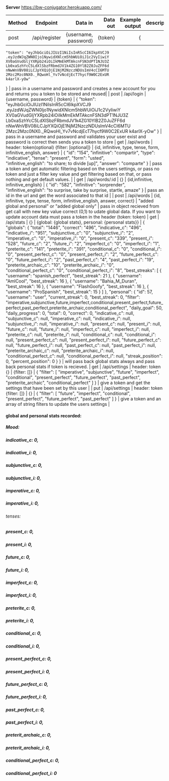 **Server**
https://bw-conjugator.herokuapp.com/

| Method        | Endpoint      | Data in  | Data out | Example output| description|
| ------------- |:-------------:| -----:|  -----:|  -----:|  -----:|
| post | /api/register |  {username, password} | {token} | {
	"token": "eyJhbGciOiJIUzI1NiIsInR5cCI6IkpXVCJ9
	.eyJzdWJqZWN0Ijo1NywidXNlcm5hbWUiOiJ1c2VyIiwiY
	XV0aGVudGljYXRpb24iOiIkMmEkMTAkcnFSN3dPT1NJU3Z
	Lb0xaSzhYcC5LdXlSbzFRbmdJV1k4ZG10YlB2Z0JuZFF6d
	nNwWnVBV08iLCJpYXQiOjE1NjM2NzczNDUsImV4cCI6MTU
	2Mzc2Mzc0NX0._RQwoHl_Yv7vNcdjEcT7hycf9W0C2ExUR
	k4arlX-yOw"
}  |  pass in a username and password and creates a new account for you and returns you a token to be stored and reused|
| post | /api/login | {username, password} | {token} | {
	"token": "eyJhbGciOiJIUzI1NiIsInR5cCI6IkpXVCJ9
	.eyJzdWJqZWN0Ijo1NywidXNlcm5hbWUiOiJ1c2VyIiwiY
	XV0aGVudGljYXRpb24iOiIkMmEkMTAkcnFSN3dPT1NJU3Z
	Lb0xaSzhYcC5LdXlSbzFRbmdJV1k4ZG10YlB2Z0JuZFF6d
	nNwWnVBV08iLCJpYXQiOjE1NjM2NzczNDUsImV4cCI6MTU
	2Mzc2Mzc0NX0._RQwoHl_Yv7vNcdjEcT7hycf9W0C2ExUR
	k4arlX-yOw"
} | pass in a username and password and validates your user exist and password is correct then sends you a token to store
| get  | /api/words | header: token(optional) {filter: [optional]} | {id, infinitive, type, tense, form, infinitive_english, answer} | { 
	"id": "154",
	"infinitive": "compartir",
	"type": "indicative",
	"tense": "present",
	"form": "usted",	
	"infinitive_english": "to share; to divide [up]",
	"answer": "comparte" } | pass a token and get automatic filtering based on the users settings, or pass no token and just a filter key value and get filtering based on that, or pass nothing and get default values. |
| get | /api/words/:id | {} | {id,infinitive, infinitive_english} | {
	"id": "582",
	"infinitive": "sorprender",
	"infinitive_english": "to surprise, take by surprise, startle, amaze"
} | pass an id in the url and get the word associated to that id | 
| post | /api/words | {id, infinitive, type, tense, form, infinitive_english, answer, correct} | "added global and personal" or "added global only" | pass in object recieved from get call with new key value correct (0,1) to udate global data. If you want to update account data must pass a token in the header (token: token)
| get | /api/stats | {} | {global: {global stats}, personal: {personal stats}} | {
	"globals": {
		"total": "1446",
	      "correct": "496",
	      "indicative_c": "496",
	      "indicative_i": "951",
        "subjunctive_c": "0",
        "subjunctive_i": "2",
        "imperative_c": "0",
        "imperative_i": "0",
	      "present_c": "339",
        "present_i": "528",
        "future_c": "2",
        "future_i": "2",
        "imperfect_c": "0",
        "imperfect_i": "1",
        "preterite_c": "141",
	      "preterite_i": "391",
	      "conditional_c": "0",
	      "conditional_i": "0",
	      "present_perfect_c": "0",
        "present_perfect_i": "2",
        "future_perfect_c": "0",
        "future_perfect_i": "2",
        "past_perfect_c": "4",
        "past_perfect_i": "19",
        "preterite_archaic_c": "10",
        "preterite_archaic_i": "0",
        "conditional_perfect_c": "0",
        "conditional_perfect_i": "8",
	"best_streaks": [
			{
				"username": "spanish_perfect",
        "best_streak": 21
			},
			{
				"username": "AmICool",
        "best_streak": 16
			},
      {
				"username": "Bahia_M_Duran",
        "best_streak": 16
			},
      {
				"username": "FlashGoofy",
				"best_streak": 16
			},
			{     
				"username": "ProSpanish",
        "best_streak": 15
			}
		]
	},
	"personal": {
		"id": 57,
        	"username": "user",
        	"current_streak": 0,
        	"best_streak": 0,
        	"filter": "imperative,subjunctive,future,imperfect,conditional,present_perfect,future_perfect,past_perfect,preterite_archaic,conditional_perfect",
        	"daily_goal": 50,
        	"daily_progress": 0,
        	"total": 0,
        	"correct": 0,
        	"indicative_c": null,
          "subjunctive_c": null,
        	"imperative_c": null,
        	"indicative_i": null,
        	"subjunctive_i": null,
        	"imperative_i": null,
        	"present_c": null,
        	"present_i": null,
        	"future_c": null,
        	"future_i": null,
        	"imperfect_c": null,
        	"imperfect_i": null,
        	"preterite_c": null,
        	"preterite_i": null,
        	"conditional_c": null,
        	"conditional_i": null,
        	"present_perfect_c": null,
        	"present_perfect_i": null,
        	"future_perfect_c": null,
	        "future_perfect_i": null,
	        "past_perfect_c": null,
	        "past_perfect_i": null,
        	"preterite_archaic_c": null,
        	"preterite_archaic_i": null,
        	"conditional_perfect_c": null,
        	"conditional_perfect_i": null,
        	"streak_position": 0,
        	"percent_position": 0
	}
} | will pass back global stats always and pass back personal stats if token is recieved.
| get | /api/settings | header: token {} | {filter: []} | {
	"filter": [
		"imperative",
		"subjunctive",
		"future",
		"imperfect",
		"conditional",
		"present_perfect",
		"future_perfect",
		"past_perfect",
		"preterite_archaic",
		"conditional_perfect"
	]
} | give a token and get the settings that have been set by this user |
| put | /api/settings | header: token {filter: []} | {} | {
	"filter": [
		"future",
		"imperfect",
		"conditional",
		"present_perfect",
		"future_perfect",
		"past_perfect"
	]
} | give a token and an array of string filters to update the users settings |



#### global and personal stats recorded:
##### Mood:
##### indicative_c: 0,
##### indicative_i: 0,
##### subjunctive_c: 0,
##### subjunctive_i: 0,
##### imperative_c: 0,
##### imperative_i: 0,

###### tenses:
##### present_c: 0,
##### present_i: 0,
##### future_c: 0,
##### future_i: 0,
##### imperfect_c: 0,
##### imperfect_i: 0,
##### preterite_c: 0,
##### preterite_i: 0,
##### conditional_c: 0,
##### conditional_i: 0,
##### present_perfect_c: 0,
##### present_perfect_i: 0,
##### future_perfect_c: 0,
##### future_perfect_i: 0,
##### past_perfect_c: 0,
##### past_perfect_i: 0,
##### preterit_archaic_c: 0,
##### preterit_archaic_i: 0,
##### conditional_perfect_c: 0,
##### conditional_perfect_i: 0
